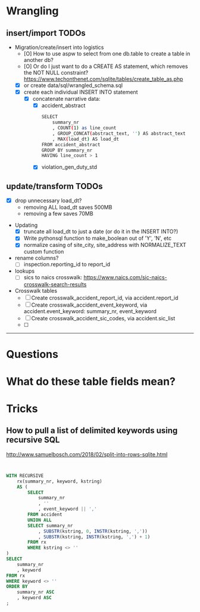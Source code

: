 
# Wrangling

## insert/import TODOs

- Migration/create/insert into logistics
    - [O] How to use aspw to select from one db.table to create a table in another db?
    - [O] Or do I just want to do a CREATE AS statement, which removes the NOT NULL constraint? https://www.techonthenet.com/sqlite/tables/create_table_as.php
    - [X] or create data/sql/wrangled_schema.sql
    - [X] create each individual INSERT INTO statement
        - [X] concatenate narrative data:
            - [X] accident_abstract
                ```sh
                SELECT 
                    summary_nr
                    , COUNT(1) as line_count
                    , GROUP_CONCAT(abstract_text, '') AS abstract_text
                    , MAX(load_dt) AS load_dt
                FROM accident_abstract
                GROUP BY summary_nr
                HAVING line_count > 1
                ```
            - [X] violation_gen_duty_std

## update/transform TODOs

- [x] drop unnecessary load_dt?
    - removing ALL load_dt saves 500MB
    - removing a few saves 70MB

- Updating
    - [X] truncate all load_dt to just a date (or do it in the INSERT INTO?)
    - [X] Write pythonsql function to make_boolean out of 'Y', 'N', etc
    - [x] normalize casing of site_city, site_address with NORMALIZE_TEXT custom function

- rename columns?
    - [ ] inspection.reporting_id to report_id

- lookups
    - [ ] sics to naics crosswalk: https://www.naics.com/sic-naics-crosswalk-search-results

- Crosswalk tables
    - [ ] Create crosswalk_accident_report_id, via accident.report_id
    - [ ] Create crosswalk_accident_event_keyword, via accident.event_keyword:
            summary_nr, event_keyword
    - [ ] Create crosswalk_accident_sic_codes, via accident.sic_list
    - [ ] 


--------

# Questions

# What do these table fields mean?





# Tricks

## How to pull a list of delimited keywords using recursive SQL

http://www.samuelbosch.com/2018/02/split-into-rows-sqlite.html

```sql


WITH RECURSIVE 
    rx(summary_nr, keyword, kstring) 
    AS (
        SELECT
            summary_nr
            , ''
            , event_keyword || ','
        FROM accident
        UNION ALL
        SELECT summary_nr
            , SUBSTR(kstring, 0, INSTR(kstring, ','))
            , SUBSTR(kstring, INSTR(kstring, ',') + 1)
        FROM rx
        WHERE kstring <> ''        
)
SELECT 
    summary_nr
    , keyword
FROM rx 
WHERE keyword <> ''
ORDER BY 
    summary_nr ASC
    , keyword ASC
;




```
